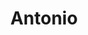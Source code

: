 ---
title: Antonio
artigo: o
picture: /images/a/Antonio.jpg
background: /images/fundos/circles01.jpg
style: style-verde1
description: Significado do nome Antonio
full-description: Aquele que é digno de apreço, que tem um valor inestimável, valioso. Originário do Latim, Antonio é realmente um nome que remete a muitos predicados. Deve ser por isso que os Antonios tendem a ser perseverantes e disciplinados. Afinal, ser considerado raro por todos, não tem preço!
---